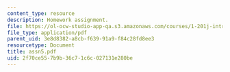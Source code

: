 ```yaml
---
content_type: resource
description: Homework assignment.
file: https://ol-ocw-studio-app-qa.s3.amazonaws.com/courses/1-201j-introduction-to-transportation-systems-fall-2006/2f70ce557b9b36c71c6c027131e280be_assn5.pdf
file_type: application/pdf
parent_uid: 3e8d8382-a8cb-f639-91a9-f84c28fd8ee3
resourcetype: Document
title: assn5.pdf
uid: 2f70ce55-7b9b-36c7-1c6c-027131e280be
---
```

